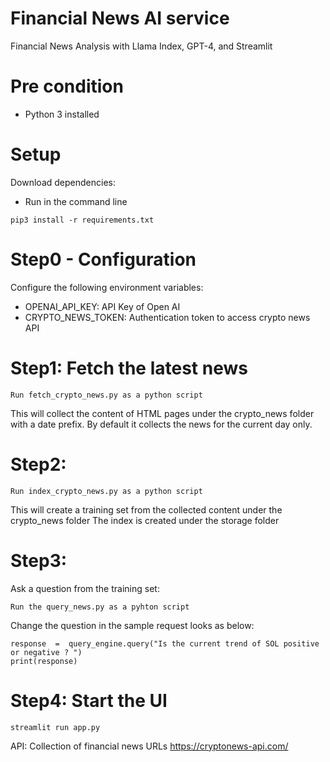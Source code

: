 
# Financial News AI service

Financial News Analysis with Llama Index, GPT-4, and Streamlit

# Pre condition
 - Python 3 installed

# Setup
Download dependencies: 
 - Run in the command line
```
pip3 install -r requirements.txt
```

# Step0 - Configuration
Configure the following environment variables: 
 - OPENAI_API_KEY: API Key of Open AI
 - CRYPTO_NEWS_TOKEN: Authentication token to access crypto news API

# Step1: Fetch the latest news
```
Run fetch_crypto_news.py as a python script
```
This will collect the content of HTML pages under the crypto_news folder with a date prefix.
By default it collects the news for the current day only.

# Step2:
```
Run index_crypto_news.py as a python script
```  
This will create a training set from the collected content under the crypto_news folder
The index is created under the storage folder

# Step3: 
Ask a question from the training set: 
```
Run the query_news.py as a pyhton script
```

Change the question in the sample request looks as below: 
```
response  =  query_engine.query("Is the current trend of SOL positive or negative ? ")
print(response)
```

# Step4: Start the UI
```
streamlit run app.py
```

API: Collection of financial news URLs
https://cryptonews-api.com/